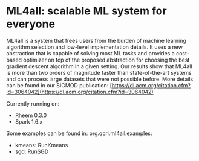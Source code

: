 # ML4all: scalable ML system for everyone


ML4all is a system that frees users from the burden of machine learning algorithm selection and low-level implementation details.
It uses a new abstraction that is capable of solving most ML tasks and provides a cost-based optimizer on top of the proposed abstraction for choosing the best gradient descent algorithm in a given setting.
Our results show that ML4all is more than two orders of magnitude faster than state-of-the-art systems and can process large datasets that were not possible before.
More details can be found in our SIGMOD publication: [https://dl.acm.org/citation.cfm?id=3064042](https://dl.acm.org/citation.cfm?id=3064042)

Currently running on:
- Rheem 0.3.0
- Spark 1.6.x

Some examples can be found in: org.qcri.ml4all.examples:
- kmeans: RunKmeans
- sgd: RunSGD